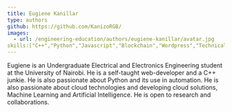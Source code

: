 ```yaml
---
title: Eugiene Kanillar
type: authors
github: https://github.com/KanizoRGB/ 
images:
  - url: /engineering-education/authors/eugiene-kanillar/avatar.jpg 
skills:["C++","Python","Javascript","Blockchain","Wordpress","Technical Writing" ]
---
```

Eugiene is an Undergraduate Electrical and Electronics Engineering student at the University of Nairobi. He is a self-taught web-developer and a C++ junkie. He is also passionate about Python and its use in automation. He is also passionate about cloud technologies and developing cloud solutions, Machine Learning and Artificial Intelligence. He is open to research and collaborations.
